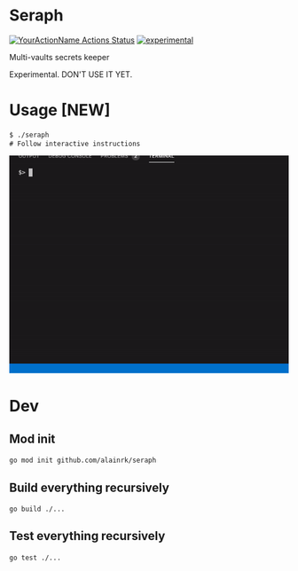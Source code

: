 # Seraph
[![YourActionName Actions Status](https://github.com/alainrk/seraph/workflows/Go/badge.svg)](https://github.com/alainrk/seraph/actions)
[![experimental](http://badges.github.io/stability-badges/dist/experimental.svg)](http://github.com/badges/stability-badges)

Multi-vaults secrets keeper

Experimental. DON'T USE IT YET.

# Usage [NEW]
```
$ ./seraph
# Follow interactive instructions
```

![Seraph GIF Example](https://github.com/alainrk/seraph/raw/master/example/seraph.gif)

# Dev
## Mod init
```
go mod init github.com/alainrk/seraph
```

## Build everything recursively
```
go build ./...
```

## Test everything recursively
```
go test ./...
```
